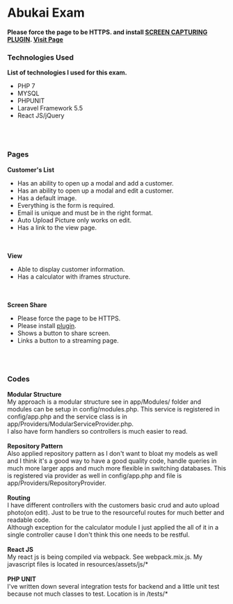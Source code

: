<h1>Abukai Exam</h1>
<strong>Please force the page to be HTTPS. and install <a href="https://chrome.google.com/webstore/detail/screen-capturing/ajhifddimkapgcifgcodmmfdlknahffk">SCREEN CAPTURING PLUGIN</a>. <a href="https://abukai.kevincotongco.com">Visit Page</a></strong>
<br/>
<h3>Technologies Used</h3>
<strong>List of technologies I used for this exam.</strong>
<ul>
	<li>PHP 7</li>
	<li>MYSQL</li>
	<li>PHPUNIT</li>
	<li>Laravel Framework 5.5</li>
	<li>React JS/jQuery</li>
</ul>
<br/><br/>
<h3>Pages</h3>
<strong>Customer's List</strong>
<ul>
	<li>Has an ability to open up a modal and add a customer.</li>
	<li>Has an ability to open up a modal and edit a customer.</li>
	<li>Has a default image.</li>
	<li>Everything is the form is required.</li>
	<li>Email is unique and must be in the right format.</li>
	<li>Auto Upload Picture only works on edit.</li>
	<li>Has a link to the view page.</li>
</ul>
<br/><br/>
<strong>View</strong>
<ul>
	<li>Able to display customer information.</li>
	<li>Has a calculator with iframes structure.</li>
</ul>
<br/><br/>
<strong>Screen Share</strong>
<ul>
	<li>Please force the page to be HTTPS.</li>
	<li>Please install <a href="https://chrome.google.com/webstore/detail/screen-capturing/ajhifddimkapgcifgcodmmfdlknahffk">plugin</a>.</li>
	<li>Shows a button to share screen.</li>
	<li>Links a button to a streaming page.</li>
</ul>
<br/><br/>
<h3>Codes</h3>
<strong>Modular Structure</strong><br/>
My approach is a modular structure see in app/Modules/ folder and modules can be setup in config/modules.php. This service is registered in config/app.php and the service class is in app/Providers/ModularServiceProvider.php.<br/>
I also have form handlers so controllers is much easier to read.
<br><br>
<strong>Repository Pattern</strong><br>
Also applied repository pattern as I don't want to bloat my models as well and I think it's a good way to have a good quality code, handle queries in much more larger apps and much more flexible in switching databases. This is registered via provider as well in config/app.php and file is app/Providers/RepositoryProvider.
<br/><br/>
<strong>Routing</strong><br>
I have different controllers with the customers basic crud and auto upload photo(on edit). Just to be true to the resourceful routes for much better and readable code. <br/>
Although exception for the calculator module I just applied the all of it in a single controller cause I don't think this one needs to be restful.
<br/><br/>
<strong>React JS</strong><br>
My react js is being compiled via webpack. See webpack.mix.js. My javascript files is located in resources/assets/js/*
<br/><br/>
<strong>PHP UNIT</strong><br>
I've written down several integration tests for backend and a little unit test because not much classes to test. Location is in /tests/*